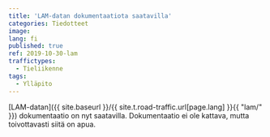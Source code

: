 ```yaml
---
title: 'LAM-datan dokumentaatiota saatavilla'
categories: Tiedotteet
image:
lang: fi
published: true
ref: 2019-10-30-lam
traffictypes:
  - Tieliikenne
tags:
  - Ylläpito
---
```


[LAM-datan]({{ site.baseurl }}/{{ site.t.road-traffic.url[page.lang] }}{{ "lam/"
}}) dokumentaatio on nyt saatavilla. Dokumentaatio ei ole kattava, mutta
toivottavasti siitä on apua.
